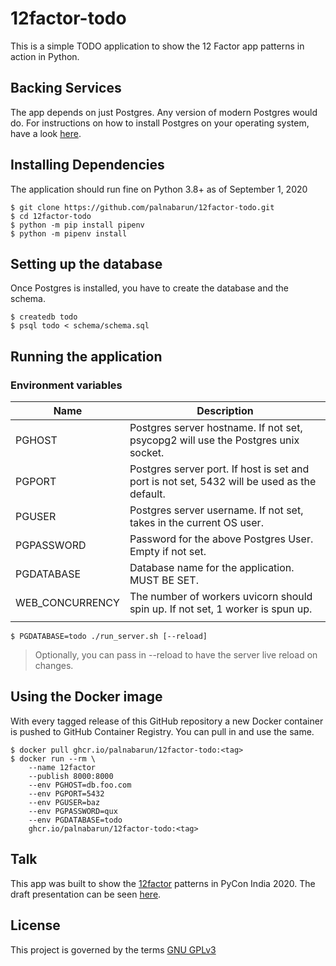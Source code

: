# 12factor-todo

This is a simple TODO application to show the 12 Factor app patterns in action in Python.

## Backing Services

The app depends on just Postgres. Any version of modern Postgres would do. For instructions on how to install Postgres on your operating system, have a look [here](https://www.postgresql.org/docs/12/installation.html).

## Installing Dependencies

The application should run fine on Python 3.8+ as of September 1, 2020

```
$ git clone https://github.com/palnabarun/12factor-todo.git
$ cd 12factor-todo
$ python -m pip install pipenv
$ python -m pipenv install
```

## Setting up the database

Once Postgres is installed, you have to create the database and the schema.

```
$ createdb todo
$ psql todo < schema/schema.sql
```

## Running the application

### Environment variables

| Name            | Description                                                                                 |
|-----------------|---------------------------------------------------------------------------------------------|
| PGHOST          | Postgres server hostname. If not set, psycopg2 will use the Postgres unix socket.           |
| PGPORT          | Postgres server port. If host is set and port is not set, 5432 will be used as the default. |
| PGUSER          | Postgres server username. If not set, takes in the current OS user.                         |
| PGPASSWORD      | Password for the above Postgres User. Empty if not set.                                     |
| PGDATABASE      | Database name for the application. MUST BE SET.                                             |
| WEB_CONCURRENCY | The number of workers uvicorn should spin up. If not set, 1 worker is spun up.              |
|                 |                                                                                             |

```
$ PGDATABASE=todo ./run_server.sh [--reload]
```

> Optionally, you can pass in --reload to have the server live reload on changes.

## Using the Docker image

With every tagged release of this GitHub repository a new Docker container is pushed to GitHub Container Registry.
You can pull in and use the same.

```
$ docker pull ghcr.io/palnabarun/12factor-todo:<tag>
$ docker run --rm \
    --name 12factor
    --publish 8000:8000
    --env PGHOST=db.foo.com
    --env PGPORT=5432
    --env PGUSER=baz
    --env PGPASSWORD=qux
    --env PGDATABASE=todo
    ghcr.io/palnabarun/12factor-todo:<tag>
```

## Talk

This app was built to show the [12factor](//12factor.net) patterns in PyCon India 2020. The draft presentation can be seen [here](https://www.nabarun.in/talk/2020/pyconindia/12-factor-snake/).

## License

This project is governed by the terms [GNU GPLv3](LICENSE.md)
